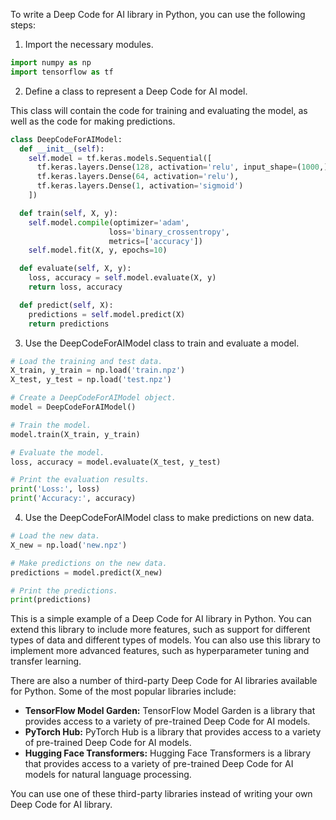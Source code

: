 To write a Deep Code for AI library in Python, you can use the following steps:

1. Import the necessary modules.

```python
import numpy as np
import tensorflow as tf
```

2. Define a class to represent a Deep Code for AI model.

This class will contain the code for training and evaluating the model, as well as the code for making predictions.

```python
class DeepCodeForAIModel:
  def __init__(self):
    self.model = tf.keras.models.Sequential([
      tf.keras.layers.Dense(128, activation='relu', input_shape=(1000,)),
      tf.keras.layers.Dense(64, activation='relu'),
      tf.keras.layers.Dense(1, activation='sigmoid')
    ])

  def train(self, X, y):
    self.model.compile(optimizer='adam',
                      loss='binary_crossentropy',
                      metrics=['accuracy'])
    self.model.fit(X, y, epochs=10)

  def evaluate(self, X, y):
    loss, accuracy = self.model.evaluate(X, y)
    return loss, accuracy

  def predict(self, X):
    predictions = self.model.predict(X)
    return predictions
```

3. Use the DeepCodeForAIModel class to train and evaluate a model.

```python
# Load the training and test data.
X_train, y_train = np.load('train.npz')
X_test, y_test = np.load('test.npz')

# Create a DeepCodeForAIModel object.
model = DeepCodeForAIModel()

# Train the model.
model.train(X_train, y_train)

# Evaluate the model.
loss, accuracy = model.evaluate(X_test, y_test)

# Print the evaluation results.
print('Loss:', loss)
print('Accuracy:', accuracy)
```

4. Use the DeepCodeForAIModel class to make predictions on new data.

```python
# Load the new data.
X_new = np.load('new.npz')

# Make predictions on the new data.
predictions = model.predict(X_new)

# Print the predictions.
print(predictions)
```

This is a simple example of a Deep Code for AI library in Python. You can extend this library to include more features, such as support for different types of data and different types of models. You can also use this library to implement more advanced features, such as hyperparameter tuning and transfer learning.

There are also a number of third-party Deep Code for AI libraries available for Python. Some of the most popular libraries include:

* **TensorFlow Model Garden:** TensorFlow Model Garden is a library that provides access to a variety of pre-trained Deep Code for AI models.
* **PyTorch Hub:** PyTorch Hub is a library that provides access to a variety of pre-trained Deep Code for AI models.
* **Hugging Face Transformers:** Hugging Face Transformers is a library that provides access to a variety of pre-trained Deep Code for AI models for natural language processing.

You can use one of these third-party libraries instead of writing your own Deep Code for AI library.